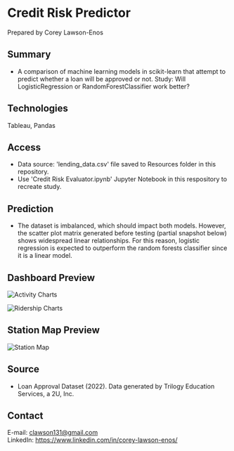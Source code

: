 # Credit Risk Predictor

Prepared by Corey Lawson-Enos

## Summary
* A comparison of machine learning models in scikit-learn that attempt to predict whether a loan will be approved or not. Study: Will LogisticRegression or RandomForestClassifier work better?

## Technologies
Tableau, Pandas

## Access
* Data source: 'lending_data.csv' file saved to Resources folder in this repository. 
* Use 'Credit Risk Evaluator.ipynb' Jupyter Notebook in this respository to recreate study.

## Prediction
* The dataset is imbalanced, which should impact both models. However, the scatter plot matrix generated before testing (partial snapshot below) shows widespread linear relationships. For this reason, logistic regression is expected to outperform the random forests classifier since it is a linear model.


## Dashboard Preview

![Activity Charts](Images/activity.png)

![Ridership Charts](Images/ridership.png)

## Station Map Preview

![Station Map](Images/map.png)

## Source

* Loan Approval Dataset (2022). Data generated by Trilogy Education Services, a 2U, Inc.

## Contact
E-mail: clawson131@gmail.com<br>
LinkedIn: https://www.linkedin.com/in/corey-lawson-enos/
